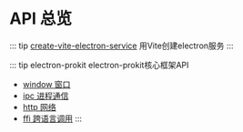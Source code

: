 # API 总览

::: tip [create-vite-electron-service](/api/create-vite-electron-service)
用Vite创建electron服务 
:::

::: tip electron-prokit
electron-prokit核心框架API
- [window 窗口](/api/electron-prokit/window)
- [ipc 进程通信](/api/electron-prokit/ipc)
- [http 网络](/api/electron-prokit/http)
- [ffi 跨语言调用](/api/electron-prokit/ffi)
:::